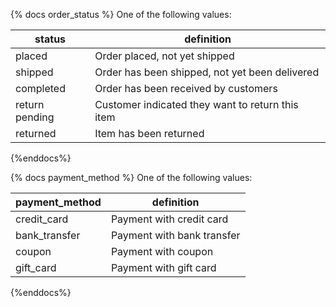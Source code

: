 {% docs order_status %}
One of the following values: 

| status         | definition                                       |
|----------------|--------------------------------------------------|
| placed         | Order placed, not yet shipped                    |
| shipped        | Order has been shipped, not yet been delivered   |
| completed      | Order has been received by customers             |
| return pending | Customer indicated they want to return this item |
| returned       | Item has been returned                           |
{%enddocs%}

{% docs payment_method %}
One of the following values:

| payment_method    | definition                |
|-------------------|---------------------------|
| credit_card       | Payment with credit card  |
| bank_transfer     | Payment with bank transfer|
| coupon            | Payment with coupon       |
| gift_card         | Payment with gift card    |
{%enddocs%}
